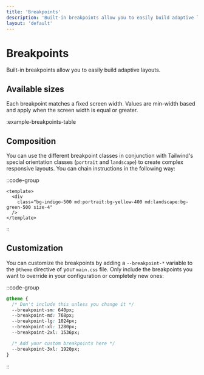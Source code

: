 ```yaml
---
title: 'Breakpoints'
description: 'Built-in breakpoints allow you to easily build adaptive layouts.'
layout: 'default'
---
```


# Breakpoints

Built-in breakpoints allow you to easily build adaptive layouts.

## Available sizes

Each breakpoint matches a fixed screen width. Values are min-width based and apply when the screen width is equal or greater.

:example-breakpoints-table

## Composition
You can use the different breakpoint classes in conjunction with Tailwind's special orientation classes (`portrait` and `landscape`) to create complex responsive layouts. You can chain instructions in the following way:

::code-group

```vue [Comp.vue]
<template>
  <div
    class="bg-indigo-500 md:portrait:bg-yellow-400 md:landscape:bg-green-500 size-4"
  />
</template>
```
::

## Customization

You can customize the breakpoints by adding a `--breakpoint-*` variable to the `@theme` directive of your `main.css` file. Only include the breakpoints you want to override in your configuration or completely new ones:

::code-group

```css [main.css]
@theme {
  /* Don't include this unless you change it */
  --breakpoint-sm: 640px;
  --breakpoint-md: 768px;
  --breakpoint-lg: 1024px;
  --breakpoint-xl: 1280px;
  --breakpoint-2xl: 1536px;

  /* Add your custom breakpoints here */
  --breakpoint-3xl: 1920px;
}
```

::
